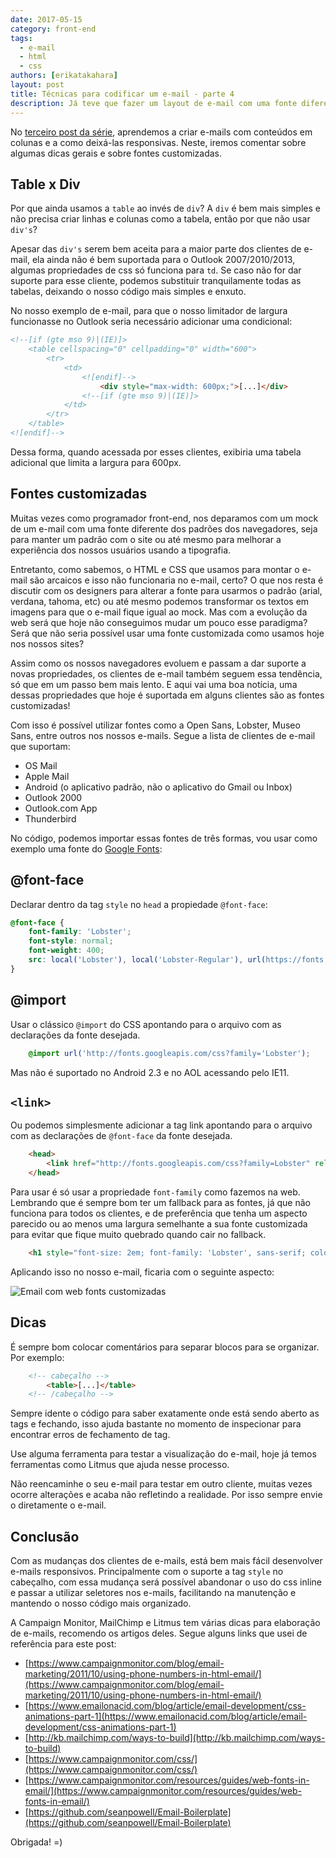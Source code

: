 ```yaml
---
date: 2017-05-15
category: front-end
tags:
  - e-mail
  - html
  - css
authors: [erikatakahara]
layout: post
title: Técnicas para codificar um e-mail - parte 4
description: Já teve que fazer um layout de e-mail com uma fonte diferente do padrão? Neste post iremos abordar como é possível fazer isso, além de comentar sobre algumas dicas gerais.
---
```


No [terceiro post da série](/tecnicas-para-codificar-um-e-mail-parte-3/), aprendemos a criar e-mails com conteúdos em colunas e a como deixá-las responsivas. Neste, iremos comentar sobre algumas dicas gerais e sobre fontes customizadas.

## Table x Div
Por que ainda usamos a `table` ao invés de `div`? A `div` é bem mais simples e não precisa criar linhas e colunas como a tabela, então por que não usar `div's`?

Apesar das `div's` serem bem aceita para a maior parte dos clientes de e-mail, ela ainda não é bem suportada para o Outlook 2007/2010/2013, algumas propriedades de css só funciona para `td`. Se caso não for dar suporte para esse cliente, podemos substituir tranquilamente todas as tabelas, deixando o nosso código mais simples e enxuto.

No nosso exemplo de e-mail, para que o nosso limitador de largura funcionasse no Outlook seria necessário adicionar uma condicional:

```HTML
<!--[if (gte mso 9)|(IE)]>
    <table cellspacing="0" cellpadding="0" width="600">
        <tr>
            <td>
                <![endif]-->
                    <div style="max-width: 600px;">[...]</div>
                <!--[if (gte mso 9)|(IE)]>
            </td>
        </tr>
    </table>
<![endif]-->
```

Dessa forma, quando acessada por esses clientes, exibiria uma tabela adicional que limita a largura para 600px.

## Fontes customizadas
Muitas vezes como programador front-end, nos deparamos com um mock de um e-mail com uma fonte diferente dos padrões dos navegadores, seja para manter um padrão com o site ou até mesmo para melhorar a experiência dos nossos usuários usando a tipografia.

Entretanto, como sabemos, o HTML e CSS que usamos para montar o e-mail são arcaicos e isso não funcionaria no e-mail, certo? O que nos resta é discutir com os designers para alterar a fonte para usarmos o padrão (arial, verdana, tahoma, etc) ou até mesmo podemos transformar os textos em imagens para que o e-mail fique igual ao mock. Mas com a evolução da web será que hoje não conseguimos mudar um pouco esse paradigma? Será que não seria possível usar uma fonte customizada como usamos hoje nos nossos sites?

Assim como os nossos navegadores evoluem e passam a dar suporte a novas propriedades, os clientes de e-mail também seguem essa tendência, só que em um passo bem mais lento. E aqui vai uma boa notícia, uma dessas propriedades que hoje é suportada em alguns clientes são as fontes customizadas!

Com isso é possível utilizar fontes como a Open Sans, Lobster, Museo Sans, entre outros nos nossos e-mails. Segue a lista de clientes de e-mail que suportam:

- OS Mail
- Apple Mail
- Android (o aplicativo padrão, não o aplicativo do Gmail ou Inbox)
- Outlook 2000
- Outlook.com App
- Thunderbird

No código, podemos importar essas fontes de três formas, vou usar como exemplo uma fonte do <a href='https://fonts.google.com/' rel='nofollow' target='_blank'>Google Fonts</a>:

## @font-face

Declarar dentro da tag `style` no `head` a propiedade `@font-face`:

```CSS
@font-face {
    font-family: 'Lobster';
    font-style: normal;
    font-weight: 400;
    src: local('Lobster'), local('Lobster-Regular'), url(https://fonts.gstatic.com/s/lobster/v18/MWVf-Rwh4GLQVBEwbyI61Q.woff) format('woff');
}
```

## @import

Usar o clássico `@import` do CSS apontando para o arquivo com as declarações da fonte desejada.

```CSS
    @import url('http://fonts.googleapis.com/css?family='Lobster');
```
Mas não é suportado no Android 2.3 e no AOL acessando pelo IE11.

## `<link>`

Ou podemos simplesmente adicionar a tag link apontando para o arquivo com as declarações de `@font-face` da fonte desejada.

```HTML
    <head>
        <link href="http://fonts.googleapis.com/css?family=Lobster" rel="stylesheet" type="text/css">
    </head>
```

Para usar é só usar a propriedade `font-family` como fazemos na web. Lembrando que é sempre bom ter um fallback para as fontes, já que não funciona para todos os clientes, e de preferência que tenha um aspecto parecido ou ao menos uma largura semelhante a sua fonte customizada para evitar que fique muito quebrado quando cair no fallback.

```HTML
    <h1 style="font-size: 2em; font-family: 'Lobster', sans-serif; color: #7F674D">Meu primeiro e-mail</h1>
```

Aplicando isso no nosso e-mail, ficaria com o seguinte aspecto:

![Email com web fonts customizadas](../images/tecnicas-para-codificar-um-e-mail-parte-4-1.png)

## Dicas
É sempre bom colocar comentários para separar blocos para se organizar. Por exemplo:

```HTML
    <!-- cabeçalho -->
        <table>[...]</table>
    <!-- /cabeçalho -->
```

Sempre idente o código para saber exatamente onde está sendo aberto as tags e fechando, isso ajuda bastante no momento de inspecionar para encontrar erros de fechamento de tag.

Use alguma ferramenta para testar a visualização do e-mail, hoje já temos ferramentas como Litmus que ajuda nesse processo.

Não reencaminhe o seu e-mail para testar em outro cliente, muitas vezes ocorre alterações e acaba não refletindo a realidade. Por isso sempre envie o diretamente o e-mail.

## Conclusão
Com as mudanças dos clientes de e-mails, está bem mais fácil desenvolver e-mails responsivos. Principalmente com o suporte a tag `style` no cabeçalho, com essa mudança será possível abandonar o uso do css inline e passar a utilizar seletores nos e-mails, facilitando na manutenção e mantendo o nosso código mais organizado.

A Campaign Monitor, MailChimp e Litmus tem várias dicas para elaboração de e-mails, recomendo os artigos deles. Segue alguns links que usei de referência para este post:

- [https://www.campaignmonitor.com/blog/email-marketing/2011/10/using-phone-numbers-in-html-email/](https://www.campaignmonitor.com/blog/email-marketing/2011/10/using-phone-numbers-in-html-email/)
- [https://www.emailonacid.com/blog/article/email-development/css-animations-part-1](https://www.emailonacid.com/blog/article/email-development/css-animations-part-1)
- [http://kb.mailchimp.com/ways-to-build](http://kb.mailchimp.com/ways-to-build)
- [https://www.campaignmonitor.com/css/](https://www.campaignmonitor.com/css/)
- [https://www.campaignmonitor.com/resources/guides/web-fonts-in-email/](https://www.campaignmonitor.com/resources/guides/web-fonts-in-email/)
- [https://github.com/seanpowell/Email-Boilerplate](https://github.com/seanpowell/Email-Boilerplate)

Obrigada! =)
